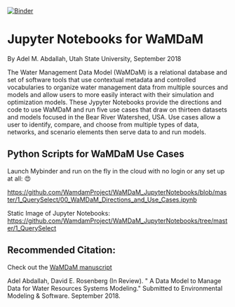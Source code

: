 [![Binder](https://mybinder.org/badge.svg)](https://mybinder.org/v2/gh/WamdamProject/WaMDaM_JupyterNotebooks/master)


# Jupyter Notebooks for WaMDaM   

By Adel M. Abdallah, Utah State University, September 2018    

The Water Management Data Model (WaMDaM) is a relational database and set of software tools that use contextual metadata and controlled vocabularies to organize water management data from multiple sources and models and allow users to more easily interact with their simulation and optimization models. These Jypyter Notebooks provide the directions and code to use WaMDaM and run five use cases that draw on thirteen datasets and models focused in the Bear River Watershed, USA. Use cases allow a user to identify, compare, and choose from multiple types of data, networks, and scenario elements then serve data to and run models.     

## Python Scripts for WaMDaM Use Cases    
Launch Mybinder and run on the fly in the cloud with no login or any set up at all:  :heart_eyes:   

https://github.com/WamdamProject/WaMDaM_JupyterNotebooks/blob/master/1_QuerySelect/00_WaMDaM_Directions_and_Use_Cases.ipynb

Static Image of Jupyter Notebooks: https://github.com/WamdamProject/WaMDaM_JupyterNotebooks/tree/master/1_QuerySelect


## Recommended Citation: 
Check out the [WaMDaM manuscript](https://github.com/WamdamProject/WaMDaM_JupyterNotebooks/tree/master/Manuscript)     

Adel Abdallah, David E. Rosenberg (In Review). " A Data Model to Manage Data for Water Resources Systems Modeling." Submitted to Environmental Modeling & Software. September 2018. 

